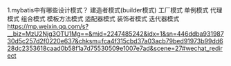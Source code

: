1.mybatis中有哪些设计模式？
建造者模式(builder模式)
工厂模式
单例模式
代理模式
组合模式
模板方法模式
适配器模式
装饰者模式
迭代器模式
https://mp.weixin.qq.com/s?__biz=MzU2Njg3OTU1Mg==&mid=2247485242&idx=1&sn=446ddba93198730d5c257d2f0220e637&chksm=fca4f315cbd37a03acb79bed91973b99dd628dc2353618caad0b58f1a7d75530509e1007e7ad&scene=27#wechat_redirect